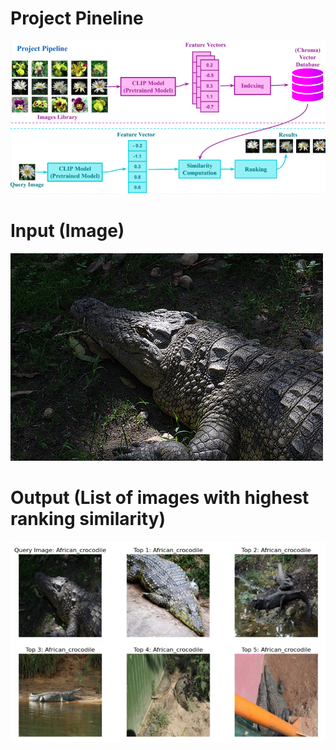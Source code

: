 # Project Pineline

![Sample Image](Readme/image-1.png)

# Input (Image)

![Sample Image](data/test/African_crocodile/n01697457_18534.JPEG)

# Output (List of images with highest ranking similarity)
![alt text](Readme/image.png)
